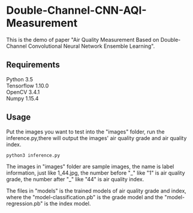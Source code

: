 # Double-Channel-CNN-AQI-Measurement
This is the demo of paper "Air Quality Measurement Based on Double-Channel Convolutional Neural Network Ensemble Learning".

## Requirements

Python 3.5 <br>
Tensorflow 1.10.0 <br>
OpenCV 3.4.1 <br>
Numpy 1.15.4 <br>

## Usage
Put the images you want to test into the "images" folder, run the inference.py,there will output the images' air quality grade and
air quality index. <br>

```python<br>
python3 inference.py
```

The images in "images" folder are sample images, the name is label information, just like 1_44.jpg, the number before "\_" like "1" 
is air quality grade, the  number after "\_" like "44" is air quality index. <br>

The files in "models" is the trained models of air quality grade and index, where the "model-classification.pb" is the grade model 
and the  "model-regression.pb" is the index model.

